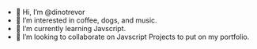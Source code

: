 - 👋 Hi, I’m @dinotrevor
- 👀 I’m interested in coffee, dogs, and music.
- 🌱 I’m currently learning Javscript.
- 💞️ I’m looking to collaborate on Javscript Projects to put on my portfolio.


<!---
dinotrevor/dinotrevor is a ✨ special ✨ repository because its `README.md` (this file) appears on your GitHub profile.
You can click the Preview link to take a look at your changes.
--->
